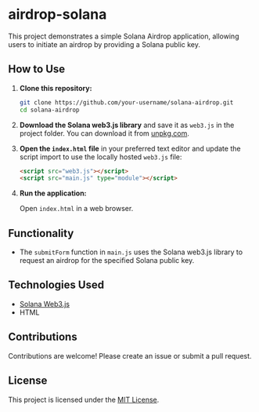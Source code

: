 # airdrop-solana

This project demonstrates a simple Solana Airdrop application, allowing users to initiate an airdrop by providing a Solana public key.

## How to Use

1. **Clone this repository:**

    ```bash
    git clone https://github.com/your-username/solana-airdrop.git
    cd solana-airdrop
    ```

2. **Download the Solana web3.js library** and save it as `web3.js` in the project folder. You can download it from [unpkg.com](https://unpkg.com/@solana/web3.js@latest/lib/index.iife.min.js).

3. **Open the `index.html` file** in your preferred text editor and update the script import to use the locally hosted `web3.js` file:

    ```html
    <script src="web3.js"></script>
    <script src="main.js" type="module"></script>
    ```

4. **Run the application:**

    Open `index.html` in a web browser.

## Functionality

- The `submitForm` function in `main.js` uses the Solana web3.js library to request an airdrop for the specified Solana public key.

## Technologies Used

- [Solana Web3.js](https://github.com/solana-labs/solana-web3.js)
- HTML

## Contributions

Contributions are welcome! Please create an issue or submit a pull request.

## License

This project is licensed under the [MIT License](LICENSE).

